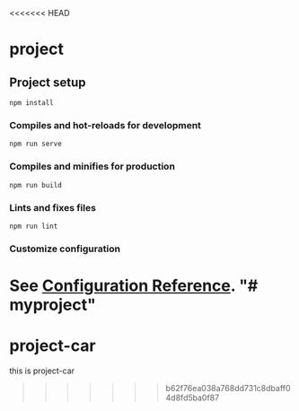 <<<<<<< HEAD
# project

## Project setup
```
npm install
```

### Compiles and hot-reloads for development
```
npm run serve
```

### Compiles and minifies for production
```
npm run build
```

### Lints and fixes files
```
npm run lint
```

### Customize configuration
See [Configuration Reference](https://cli.vuejs.org/config/).
"# myproject" 
=======
# project-car
this is project-car
>>>>>>> b62f76ea038a768dd731c8dbaff04d8fd5ba0f87
